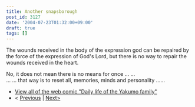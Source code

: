 ```yaml
---
title: Another snapsborough
post_id: 3127
date: '2004-07-23T01:32:00+09:00'
draft: true
tags: []
---
```


The wounds received in the body of the expression god can be repaired by the force of the expression of God's Lord, but there is no way to repair the wounds received in the heart.

No, it does not mean there is no means for once ... ...  
... ... that way is to reset all, memories, minds and personality ......

*   [View all of the web comic "Daily life of the Yakumo family"](https://danmaq.com/tag/yakumo-family?order=ASC)
*   < [Previous](https://danmaq.com/3126) | [Next>](https://danmaq.com/3128)
